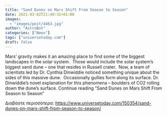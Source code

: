 ```yaml
---
title: "Sand Dunes on Mars Shift From Season to Season"
date: 2021-03-02T21:49:31+01:00
images:
  - "images/post/4463.jpg"
author: "AstroBot"
categories: ["News"]
tags: ["universetoday.com"]
draft: false
---
```


Mars’ gravity makes it an amazing place to find some of the biggest landscapes in the solar system.  Those would include the solar system’s biggest sand dune – one that resides in Russell crater.  Now, a team of scientists led by Dr. Cynthia Dinwiddie noticed something unique about the sides of this massive dune.  Occasionally gullies form along its surface. Dr. Dinwiddie’s novel explanation for this phenomena – boulders of CO2 rolling down the dune’s surface. Continue reading “Sand Dunes on Mars Shift From Season to Season” 

Διαβάστε περισσότερα: https://www.universetoday.com/150354/sand-dunes-on-mars-shift-from-season-to-season/
